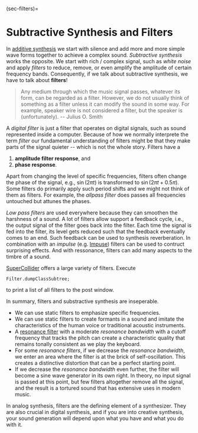 (sec-filters)=
# Subtractive Synthesis and Filters

In [additive synthesis](sec-additive-synthesis) we start with silence and add more and more simple wave forms together to achieve a complex sound.
*Subtractive synthesis* works the opposite.
We start with rich / complex signal, such as *white noise* and apply *filters* to reduce, remove, or even amplify the amplitude of certain frequency bands.
Consequently, if we talk about subtractive synthesis, we have to talk about **filters**!

>Any medium through which the music signal passes, whatever its form, can be regarded as a filter. 
However, we do not usually think of something as a filter unless it can modify the sound in some way. 
For example, speaker wire is not considered a filter, but the speaker is (unfortunately).
-- Julius O. Smith

A *digital filter* is just a filter that operates on digital signals, such as sound represented inside a computer.
Because of how we normally interprete the term *filter* our fundamental understanding of filters might be that they make parts of the signal quieter -- which is not the whole story.
Filters have a 

1. **amplitude filter response**, and
2. **phase response**.

Apart from changing the level of specific frequencies, filters often change the phase of the signal, e.g., $\sin(2\pi t)$ is transformed to $\sin(2\pi t + 0.5\pi)$.
Some filters do primarily apply such period shifts and we might not think of them as filters.
For example, the *allpass filter* does passes all frequencies untouched but attunes the phases.

*Low pass filters* are used everywhere because they can smoothen the harshness of a sound.
A lot of filters allow support a feedback cycle, i.e., the output signal of the filter goes back into the filter.
Each time the signal is fed into the filter, its level gets reduced such that the feedback eventually comes to an end.
Such feedback can be used to synthesis reverberation.
In combination with an *impulse* (e.g. [Impuse](https://doc.sccode.org/Classes/Impulse.html)) filters can be used to contruct surprising effects.
And with ressonance, filters can add many aspects to the timbre of a sound.

[SuperCollider](https://supercollider.github.io/) offers a large variety of filters.
Execute

```isc
Filter.dumpClassSubtree;
```

to print a list of all filters to the post window.

In summary, filters and substractive synthesis are inseperable.

+ We can use static filters to emphasize specific frequencies.
+ We can use static filters to create formants in a sound and imitate the characteristics of the human voice or traditional acoustic instruments.
+ A [resonance filter](sec-resonance) with a moderate *resonance bandwidth* with a cutoff frequency that tracks the pitch can create a characteristic quality that remains tonally consistent as we play the keyboard.
+ For some *resonance filters*, if we decrease the *resonance bandwidth*, we enter an area where the filter is at the brick of self-oscillation. This creates a distinctive distortion that can be a perfect starting point.
+ If we decrease the *resonance bandwidth* even further, the filter will become a sine wave generator in its own right. In theory, no input signal is passed at this point, but few filters altogether remove all the signal, and the result is a tortured sound that has extensive uses in modern music.

In analog synthesis, filters are the defining element of a synthesizer.
They are also crucial in digital synthesis, and if you are into creative synthesis, your sound generation will depend upon what you have and what you do with it.